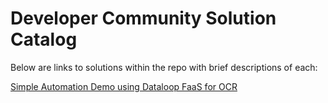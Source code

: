 # Developer Community Solution Catalog

Below are links to solutions within the repo with brief descriptions of each:

[Simple Automation Demo using Dataloop FaaS for OCR]()

